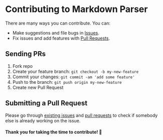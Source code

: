 # Contributing to Markdown Parser
There are many ways you can contribute. You can:
- Make suggestions and file bugs in [Issues](../../issues/).
- Fix issues and add features with [Pull Requests](../../pulls/).

## Sending PRs
1. Fork repo
2. Create your feature branch: `git checkout -b my-new-feature`
3. Commit your changes: `git commit -am 'add some feature'`
4. Push to the branch: `git push origin my-new-feature`
5. Create new Pull Request

## Submitting a Pull Request
Please go through [existing issues](../../issues/) and [pull requests](../../pulls/) to check if somebody else is already working on the issue.

#### Thank you for taking the time to contribute! 💜